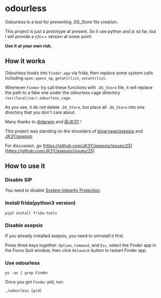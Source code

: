 # odourless

Odourless is a tool for preventing .DS_Store file creation.

This project is just a prototype at present. So it use python and js so far, but I will provide a c/c++ version at some point.

**Use it at your own risk.**

## How it works

Odourless hooks into `Finder.app` via frida, then replace some system calls including `open`, `openx_np`, `getattrlist`, `setattrlist`.

Whenever `Finder` try call these functions with `.DS_Store` file, it will replace the path to a fake one under the odourless cage directory `/usr/local/var/.odourless_cage`.

As you see, it do not delete `.DS_Store`, but place all `.DS_Store` into one directory that you don't care about.

Many thanks to [@darwin](https://github.com/darwin) and [@JK3Y](https://github.com/JK3Y) !

This project was standing on the shoulders of [binaryage/asepsis](https://github.com/binaryage/asepsis) and [JK3Y/asepsis](https://github.com/JK3Y/asepsis)

For discussion, go [https://github.com/JK3Y/asepsis/issues/25](https://github.com/JK3Y/asepsis/issues/25)

## How to use it

### Disable SIP

You need to disable [System Integrity Protection](https://support.apple.com/en-us/HT204899).

### Install frida(python3 version)

```
pip3 install frida-tools
```

### Disable asepsis

If you already installed asepsis, you need to uninstall it first.

Press three keys together: `Option`, `Command`, and `Esc`, select the Finder app in the Force Quit window, then click `Relaunch` button to restart Finder app.

### Use odourless

```
ps -ax | grep Finder
```

Once you got `Finder` pid, run: 

```
./odourless [pid]
```